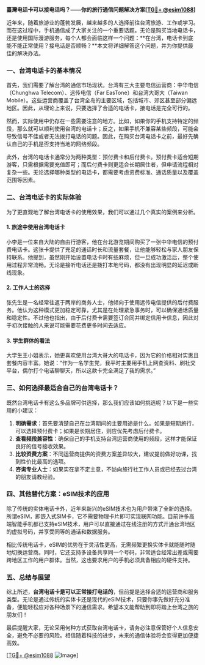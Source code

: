 **臺灣电话卡可以接电话吗？——你的旅行通信问题解决方案[[TG💪+ @esim1088](https://t.me/s/esim1088)]**

近年来，随着旅游业的蓬勃发展，越来越多的人选择前往台湾旅游、工作或学习。而在这过程中，手机通信成了大家关注的一个重要话题。无论是购买当地电话卡，还是使用国际漫游服务，每个人都会面临这样一个问题：**在台湾，电话卡到底能不能正常使用？接电话是否顺畅？**本文将详细解答这个问题，并为你提供最佳的解决办法。

### 一、台湾电话卡的基本情况

首先，我们需要了解台湾的通信市场现状。台湾有三大主要电信运营商：中华电信（Chunghwa Telecom）、远传电信（Far EasTone）和台湾大哥大（Taiwan Mobile）。这些运营商覆盖了台湾全岛的主要区域，包括城市、郊区甚至部分偏远地区。因此，从理论上来说，只要选择了合适的电话卡，接电话是完全可行的。

然而，实际使用中仍存在一些需要注意的地方。比如，如果你的手机支持特定的频段，那么就可以顺利使用台湾的电话卡；反之，如果手机不兼容某些频段，可能会导致信号不佳或者无法拨打电话的问题。因此，在购买台湾电话卡之前，最好先确认自己的手机是否支持当地的网络频段。

此外，台湾的电话卡通常分为两种类型：预付费卡和后付费卡。预付费卡适合短期游客，只需根据需要充值即可；而后付费卡则更适合长期居住者，但申请流程相对复杂一些。无论选择哪种类型的电话卡，都需要考虑资费标准、通话质量以及覆盖范围等因素。

### 二、台湾电话卡的实际体验

为了更直观地了解台湾电话卡的使用效果，我们可以通过几个真实的案例来分析。

#### 1. 旅途中使用台湾电话卡
小李是一位来自大陆的自由行游客，他在台北游览期间购买了一张中华电信的预付费电话卡。这张卡提供了充足的通话时长和流量套餐，让他能够轻松与家人朋友保持联系。他提到，虽然刚开始设置电话卡时有些麻烦，但一旦成功激活后，整个使用过程非常流畅。无论是接听电话还是拨打本地号码，都没有出现明显的延迟或断线现象。

#### 2. 工作人士的选择
张先生是一名经常往返于两岸的商务人士，他倾向于使用远传电信提供的后付费服务。他认为这种模式更加稳定可靠，尤其是在处理紧急事务时，可以确保通话质量和稳定性。不过他也指出，由于后付费卡需要签订合同并绑定信用卡信息，因此对于初次接触的人来说可能需要花费更多时间去适应。

#### 3. 学生群体的看法
大学生王小姐表示，她更喜欢使用台湾大哥大的电话卡，因为它的价格相对实惠且套餐内容丰富。她说：“作为一名学生党，我平时主要用手机上网查资料、刷社交平台，偶尔打个电话聊聊天，所以这款卡完全满足了我的需求。”

### 三、如何选择最适合自己的台湾电话卡？

既然台湾电话卡有这么多品牌可供选择，那么我们应该如何挑选呢？以下是一些实用的小建议：

1. **明确需求**：首先要清楚自己在台湾期间的主要用途是什么。如果是短期旅行，可以选择预付费卡；如果是长期居住，则应优先考虑后付费卡。
2. **查看频段兼容性**：确保自己的手机支持台湾运营商使用的频段，这样才能保证良好的信号接收效果。
3. **比较资费方案**：不同运营商提供的资费方案差异较大，建议提前做好功课，找到性价比最高的选项。
4. **咨询专业人士**：如果实在拿不定主意，不妨向旅行社工作人员或已经去过台湾的朋友请教经验。

### 四、其他替代方案：eSIM技术的应用

除了传统的实体电话卡外，近年来新兴的eSIM技术也为用户带来了全新的选择。所谓eSIM，即嵌入式SIM卡，它不需要物理卡片即可实现联网功能。目前许多高端智能手机都已支持eSIM技术，用户可以直接通过在线注册的方式开通台湾地区的虚拟号码，并享受同等的通话和数据服务。

相比传统电话卡，eSIM的优势在于灵活性更高，无需频繁更换实体卡就能随时随地切换运营商。同时，它还支持多设备共享同一个号码，非常适合经常出差或需要跨地区工作的用户群体。当然，这也要求用户的手机必须具备相应的硬件支持。

### 五、总结与展望

综上所述，**台湾电话卡是可以正常接打电话的**，但前提是选择合适的运营商和服务类型。无论是通过传统的实体卡还是现代的eSIM技术，只要你事先做好充分准备，便能轻松应对各种场景下的通信需求。希望本文能帮助到即将踏上台湾之旅的朋友们！

最后提醒大家，无论采用何种方式获取台湾电话卡，请务必注意保管好个人信息安全，避免不必要的风险。相信随着科技的进步，未来的通信体验将会变得更加便捷高效。

[[TG💪+ @esim1088](https://t.me/s/esim1088) ![Image](https://i.postimg.cc/4NQfJmqS/Snipaste-2025-05-13-00-14-12.png)]
